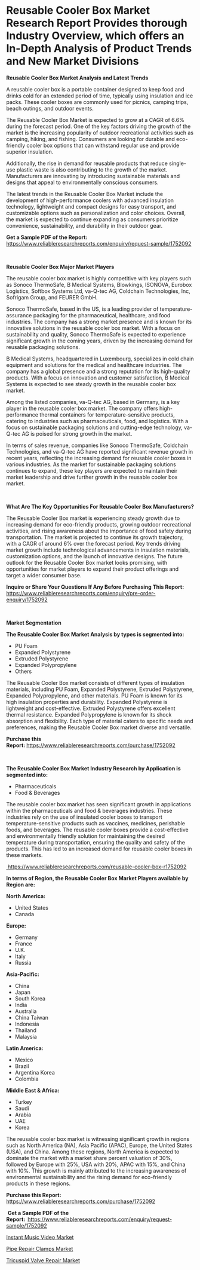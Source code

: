 <p><h1>Reusable Cooler Box Market Research Report Provides thorough Industry Overview, which offers an In-Depth Analysis of Product Trends and New Market Divisions</h1></p><p><strong>Reusable Cooler Box Market Analysis and Latest Trends</strong></p>
<p><p>A reusable cooler box is a portable container designed to keep food and drinks cold for an extended period of time, typically using insulation and ice packs. These cooler boxes are commonly used for picnics, camping trips, beach outings, and outdoor events.</p><p>The Reusable Cooler Box Market is expected to grow at a CAGR of 6.6% during the forecast period. One of the key factors driving the growth of the market is the increasing popularity of outdoor recreational activities such as camping, hiking, and fishing. Consumers are looking for durable and eco-friendly cooler box options that can withstand regular use and provide superior insulation.</p><p>Additionally, the rise in demand for reusable products that reduce single-use plastic waste is also contributing to the growth of the market. Manufacturers are innovating by introducing sustainable materials and designs that appeal to environmentally conscious consumers.</p><p>The latest trends in the Reusable Cooler Box Market include the development of high-performance coolers with advanced insulation technology, lightweight and compact designs for easy transport, and customizable options such as personalization and color choices. Overall, the market is expected to continue expanding as consumers prioritize convenience, sustainability, and durability in their outdoor gear.</p></p>
<p><strong>Get a Sample PDF of the Report:&nbsp;</strong> <a href="https://www.reliableresearchreports.com/enquiry/request-sample/1752092">https://www.reliableresearchreports.com/enquiry/request-sample/1752092</a></p>
<p>&nbsp;</p>
<p><strong>Reusable Cooler Box Major Market Players</strong></p>
<p><p>The reusable cooler box market is highly competitive with key players such as Sonoco ThermoSafe, B Medical Systems, Blowkings, ISONOVA, Eurobox Logistics, Softbox Systems Ltd, va-Q-tec AG, Coldchain Technologies, Inc, Sofrigam Group, and FEURER GmbH.</p><p>Sonoco ThermoSafe, based in the US, is a leading provider of temperature-assurance packaging for the pharmaceutical, healthcare, and food industries. The company has a strong market presence and is known for its innovative solutions in the reusable cooler box market. With a focus on sustainability and quality, Sonoco ThermoSafe is expected to experience significant growth in the coming years, driven by the increasing demand for reusable packaging solutions.</p><p>B Medical Systems, headquartered in Luxembourg, specializes in cold chain equipment and solutions for the medical and healthcare industries. The company has a global presence and a strong reputation for its high-quality products. With a focus on innovation and customer satisfaction, B Medical Systems is expected to see steady growth in the reusable cooler box market.</p><p>Among the listed companies, va-Q-tec AG, based in Germany, is a key player in the reusable cooler box market. The company offers high-performance thermal containers for temperature-sensitive products, catering to industries such as pharmaceuticals, food, and logistics. With a focus on sustainable packaging solutions and cutting-edge technology, va-Q-tec AG is poised for strong growth in the market.</p><p>In terms of sales revenue, companies like Sonoco ThermoSafe, Coldchain Technologies, and va-Q-tec AG have reported significant revenue growth in recent years, reflecting the increasing demand for reusable cooler boxes in various industries. As the market for sustainable packaging solutions continues to expand, these key players are expected to maintain their market leadership and drive further growth in the reusable cooler box market.</p></p>
<p>&nbsp;</p>
<p><strong>What Are The Key Opportunities For Reusable Cooler Box Manufacturers?</strong></p>
<p><p>The Reusable Cooler Box market is experiencing steady growth due to increasing demand for eco-friendly products, growing outdoor recreational activities, and rising awareness about the importance of food safety during transportation. The market is projected to continue its growth trajectory, with a CAGR of around 6% over the forecast period. Key trends driving market growth include technological advancements in insulation materials, customization options, and the launch of innovative designs. The future outlook for the Reusable Cooler Box market looks promising, with opportunities for market players to expand their product offerings and target a wider consumer base.</p></p>
<p><strong>Inquire or Share Your Questions If Any Before Purchasing This Report:</strong> <a href="https://www.reliableresearchreports.com/enquiry/pre-order-enquiry/1752092">https://www.reliableresearchreports.com/enquiry/pre-order-enquiry/1752092</a></p>
<p>&nbsp;</p>
<p><strong>Market Segmentation</strong></p>
<p><strong>The Reusable Cooler Box Market Analysis by types is segmented into:</strong></p>
<p><ul><li>PU Foam</li><li>Expanded Polystyrene</li><li>Extruded Polystyrene</li><li>Expanded Polypropylene</li><li>Others</li></ul></p>
<p><p>The Reusable Cooler Box market consists of different types of insulation materials, including PU Foam, Expanded Polystyrene, Extruded Polystyrene, Expanded Polypropylene, and other materials. PU Foam is known for its high insulation properties and durability. Expanded Polystyrene is lightweight and cost-effective. Extruded Polystyrene offers excellent thermal resistance. Expanded Polypropylene is known for its shock absorption and flexibility. Each type of material caters to specific needs and preferences, making the Reusable Cooler Box market diverse and versatile.</p></p>
<p><strong>Purchase this Report:&nbsp;</strong><a href="https://www.reliableresearchreports.com/purchase/1752092">https://www.reliableresearchreports.com/purchase/1752092</a></p>
<p>&nbsp;</p>
<p><strong>The Reusable Cooler Box Market Industry Research by Application is segmented into:</strong></p>
<p><ul><li>Pharmaceuticals</li><li>Food & Beverages</li></ul></p>
<p><p>The reusable cooler box market has seen significant growth in applications within the pharmaceuticals and food & beverages industries. These industries rely on the use of insulated cooler boxes to transport temperature-sensitive products such as vaccines, medicines, perishable foods, and beverages. The reusable cooler boxes provide a cost-effective and environmentally friendly solution for maintaining the desired temperature during transportation, ensuring the quality and safety of the products. This has led to an increased demand for reusable cooler boxes in these markets.</p></p>
<p><a href="https://www.reliableresearchreports.com/reusable-cooler-box-r1752092">&nbsp;https://www.reliableresearchreports.com/reusable-cooler-box-r1752092</a></p>
<p><strong>In terms of Region, the Reusable Cooler Box Market Players available by Region are:</strong></p>
<p>
    <p> <strong> North America: </strong>
        <ul>
            <li>United States</li>
            <li>Canada</li>
        </ul>
        </p> 
    <p> <strong> Europe: </strong>
        <ul>
            <li>Germany</li>
            <li>France</li>
            <li>U.K.</li>
            <li>Italy</li>
            <li>Russia</li>
        </ul>
        </p> 
    <p> <strong> Asia-Pacific: </strong>
        <ul>
            <li>China</li>
            <li>Japan</li>
            <li>South Korea</li>
            <li>India</li>
            <li>Australia</li>
            <li>China Taiwan</li>
            <li>Indonesia</li>
            <li>Thailand</li>
            <li>Malaysia</li>
        </ul>
        </p> 
    <p> <strong> Latin America: </strong>
        <ul>
            <li>Mexico</li>
            <li>Brazil</li>
            <li>Argentina Korea</li>
            <li>Colombia</li>
        </ul>
        </p> 
    <p> <strong> Middle East & Africa: </strong>
        <ul>
            <li>Turkey</li>
            <li>Saudi</li>
            <li>Arabia</li>
            <li>UAE</li>
            <li>Korea</li>
        </ul>
    </p>
    </p>
<p><p>The reusable cooler box market is witnessing significant growth in regions such as North America (NA), Asia Pacific (APAC), Europe, the United States (USA), and China. Among these regions, North America is expected to dominate the market with a market share percent valuation of 30%, followed by Europe with 25%, USA with 20%, APAC with 15%, and China with 10%. This growth is mainly attributed to the increasing awareness of environmental sustainability and the rising demand for eco-friendly products in these regions.</p></p>
<p><strong>Purchase this Report: </strong><a href="https://www.reliableresearchreports.com/purchase/1752092">https://www.reliableresearchreports.com/purchase/1752092</a></p>
<p>&nbsp;<strong>Get a Sample PDF of the Report:&nbsp;&nbsp;</strong><a href="https://www.reliableresearchreports.com/enquiry/request-sample/1752092">https://www.reliableresearchreports.com/enquiry/request-sample/1752092</a></p>
<p><strong></strong></p>
<p><p><a href="https://www.linkedin.com/pulse/decoding-instant-music-video-market-metrics-share-trends-growth-e2c8c">Instant Music Video Market</a></p><p><a href="https://www.linkedin.com/pulse/pipe-repair-clamps-market-insight-trends-growth-forecasted-from-zc8fc">Pipe Repair Clamps Market</a></p><p><a href="https://www.linkedin.com/pulse/tricuspid-valve-repair-market-outlook-industry-overview-forecast-osdoe">Tricuspid Valve Repair Market</a></p></p>